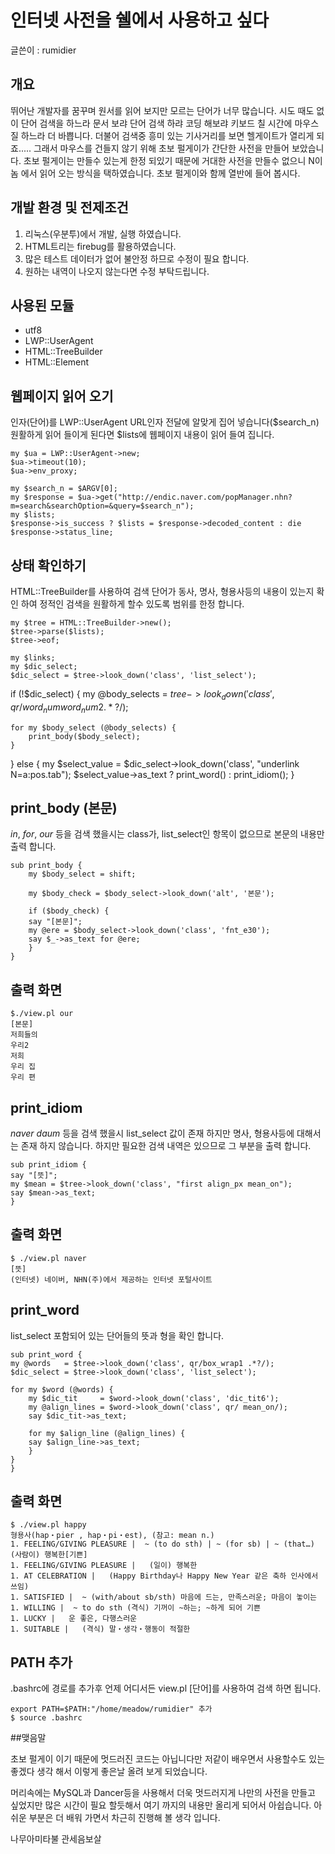인터넷 사전을 쉘에서 사용하고 싶다
===========================================

글쓴이 : rumidier

## 개요
 뛰어난 개발자를 꿈꾸며 원서를 읽어 보지만 모르는 단어가 너무 많습니다.
시도 때도 없이 단어 검색을 하느라 문서 보랴 단어 검색 하랴 코딩 해보랴
키보드 칠 시간에 마우스질 하느라 더 바쁩니다. 더불어 검색중 흥미 있는
기사거리를 보면 헬게이트가 열리게 되죠.....
그래서 마우스를 건들지 않기 위해 초보 펄게이가 간단한 사전을 만들어 보았습니다.
초보 펄게이는 만들수 있는게 한정 되있기 때문에 거대한 사전을 만들수 없으니
N이놈 에서 읽어 오는 방식을 택하였습니다. 초보 펄게이와 함께 열반에 들어 봅시다.

## 개발 환경 및 전제조건
 1. 리눅스(우분투)에서 개발, 실행 하였습니다.
 1. HTML트리는 firebug를 활용하였습니다.
 1. 많은 테스트 데이터가 없어 불안정 하므로 수정이 필요 합니다.
 1. 원하는 내역이 나오지 않는다면 수정 부탁드립니다.

## 사용된 모듈
- utf8
- LWP::UserAgent
- HTML::TreeBuilder
- HTML::Element

## 웹페이지 읽어 오기

인자(단어)를 LWP::UserAgent URL인자 전달에 알맞게 집어 넣습니다($search_n)
원활하게 읽어 들이게 된다면 $lists에 웹페이지 내용이 읽어 들여 집니다.

    my $ua = LWP::UserAgent->new;
    $ua->timeout(10);
    $ua->env_proxy;
    
    my $search_n = $ARGV[0];
    my $response = $ua->get("http://endic.naver.com/popManager.nhn?m=search&searchOption=&query=$search_n");
    my $lists;
    $response->is_success ? $lists = $response->decoded_content : die $response->status_line;

## 상태 확인하기

HTML::TreeBuilder를 사용하여 검색 단어가 동사, 명사, 형용사등의 내용이
있는지 확인 하여 정적인 검색을 원활하게 할수 있도록 범위를 한정 합니다.

    my $tree = HTML::TreeBuilder->new();
    $tree->parse($lists);
    $tree->eof;

    my $links;
    my $dic_select;
    $dic_select = $tree->look_down('class', 'list_select');

if (!$dic_select) {
    my @body_selects = $tree->look_down('class', qr/word_num word_num2 .*?$/);

    for my $body_select (@body_selects) {
        print_body($body_select);
    }
}
else {
    my $select_value = $dic_select->look_down('class', "underlink N=a:pos.tab");
    $select_value->as_text ? print_word() : print_idiom();
}

## print_body (본문)

*in*, *for*, *our* 등을 검색 했을시는 class가, list_select인 항목이 없으므로 
본문의 내용만 출력 합니다.

    sub print_body {
        my $body_select = shift;
    
        my $body_check = $body_select->look_down('alt', '본문');
    
        if ($body_check) {
    	say "[본문]";
    	my @ere = $body_select->look_down('class', 'fnt_e30');
    	say $_->as_text for @ere;
        }
    }

## 출력 화면

    $./view.pl our
    [본문]
    저희들의 
    우리2 
    저희 
    우리 집 
    우리 편 

## print_idiom

*naver* *daum* 등을 검색 했을시 list_select 값이 존재 하지만 명사, 형용사등에 대해서는
존재 하지 않습니다. 하지만 필요한 검색 내역은 있으므로 그 부분을 출력 합니다.

    sub print_idiom {
	say "[뜻]";
	my $mean = $tree->look_down('class', "first align_px mean_on");
	say $mean->as_text;
    }

## 출력 화면

    $ ./view.pl naver
    [뜻]
    (인터넷) 네이버, NHN(주)에서 제공하는 인터넷 포털사이트 

## print_word
 
 list_select 포함되어 있는 단어들의 뜻과 형을 확인 합니다.

    sub print_word {
	my @words   = $tree->look_down('class', qr/box_wrap1 .*?/);
	$dic_select = $tree->look_down('class', 'list_select');

	for my $word (@words) {
	    my $dic_tit     = $word->look_down('class', 'dic_tit6');
	    my @align_lines = $word->look_down('class', qr/ mean_on/);
	    say $dic_tit->as_text;

	    for my $align_line (@align_lines) {
		say $align_line->as_text;
	    }
	}
    }

## 출력 화면

    $ ./view.pl happy
    형용사(hap・pier , hap・pi・est), (참고: mean n.)
    1. FEELING/GIVING PLEASURE |  ~ (to do sth) | ~ (for sb) | ~ (that…) (사람이) 행복한[기쁜]  
    1. FEELING/GIVING PLEASURE |   (일이) 행복한  
    1. AT CELEBRATION |   (Happy Birthday나 Happy New Year 같은 축하 인사에서 쓰임) 
    1. SATISFIED |  ~ (with/about sb/sth) 마음에 드는, 만족스러운; 마음이 놓이는  
    1. WILLING |  ~ to do sth (격식) 기꺼이 ~하는; ~하게 되어 기쁜  
    1. LUCKY |   운 좋은, 다행스러운  
    1. SUITABLE |   (격식) 말・생각・행동이 적절한  

## PATH 추가

.bashrc에 경로를 추가후 언제 어디서든 view.pl [단어]를 사용하여 검색 하면 됩니다.

    export PATH=$PATH:"/home/meadow/rumidier" 추가
    $ source .bashrc

##맺음말

초보 펄게이 이기 때문에 멋드러진 코드는 아닙니다만 저같이 배우면서 사용할수도 있는
좋겠다 생각 해서 이렇게 좋은날 올려 보게 되었습니다.

머리속에는 MySQL과 Dancer등을 사용해서 더욱 멋드러지게 나만의 사전을 만들고 싶었지만
많은 시간이 필요 할듯해서 여기 까지의 내용만 올리게 되어서 아쉽습니다.
아쉬운 부분은 더 배워 가면서 차근히 진행해 볼 생각 입니다.

나무아미타불 관세음보살
